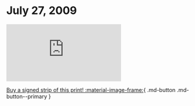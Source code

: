 # July 27, 2009

![](https://www.achewood.com/comic.php?date=07272009)

[Buy a signed strip of this print! :material-image-frame:](https://achewood-holiday-pop-up.myshopify.com/products/strip#07272009){ .md-button .md-button--primary }
